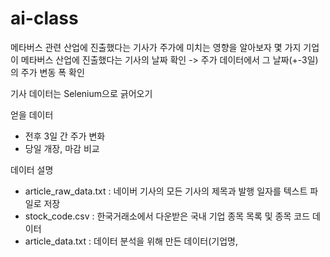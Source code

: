 # ai-class
메타버스 관련 산업에 진출했다는 기사가 주가에 미치는 영향을 알아보자
몇 가지 기업이 메타버스 산업에 진출했다는 기사의 날짜 확인 -> 주가 데이터에서 그 날짜(+-3일)의 주가 변동 폭 확인

기사 데이터는 Selenium으로 긁어오기

얻을 데이터
 - 전후 3일 간 주가 변화
 - 당일 개장, 마감 비교

데이터 설명
 - article_raw_data.txt : 네이버 기사의 모든 기사의 제목과 발행 일자를 텍스트 파일로 저장
 - stock_code.csv : 한국거래소에서 다운받은 국내 기업 종목 목록 및 종목 코드 데이터
 - article_data.txt : 데이터 분석을 위해 만든 데이터(기업명, 
